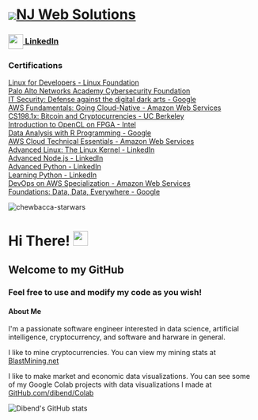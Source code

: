 # <a href="https://njweb.solutions" target="blank"><img align="center" src="https://www.njweb.solutions/nj.png" />NJ Web Solutions</a>
### <a href="https://linkedin.com/in/daviddibenedetto" target="blank"><img align="center" src="https://upload.wikimedia.org/wikipedia/commons/c/ca/LinkedIn_logo_initials.png" alt="" height="30" width="30" /> LinkedIn</a>
### Certifications
  <a href="https://www.coursera.org/account/accomplishments/certificate/YARTWTEHFU3B">Linux for Developers - Linux Foundation</a><br>
  <a href="https://www.coursera.org/account/accomplishments/certificate/7LMCU36DENKM">Palo Alto Networks Academy Cybersecurity Foundation</a><br>
  <a href="https://www.coursera.org/account/accomplishments/certificate/GMA3DZ44ZB2B">IT Security: Defense against the digital dark arts - Google</a><br>
  <a href="https://www.coursera.org/account/accomplishments/certificate/FFUT6SSDGSPH">AWS Fundamentals: Going Cloud-Native - Amazon Web Services</a><br>
  <a href="https://courses.edx.org/certificates/5d8db41035b54efdbf19145d6ac6c23c">CS198.1x: Bitcoin and Cryptocurrencies - UC Berkeley</a><br>
  <a href="https://www.coursera.org/account/accomplishments/certificate/H33ZHEPFTTZS">Introduction to OpenCL on FPGA - Intel</a><br>
  <a href="https://www.coursera.org/account/accomplishments/certificate/4QGLG7CZE77L">Data Analysis with R Programming - Google</a><br>
  <a href="https://www.coursera.org/account/accomplishments/certificate/848YWPETM3YP">AWS Cloud Technical Essentials - Amazon Web Services</a><br>
  <a href="https://www.linkedin.com/learning/certificates/590926198e71be7de528b68de165abeedccecfc9e74fb306cbff996799ba1411">Advanced Linux: The Linux Kernel - LinkedIn</a><br>
  <a href="https://www.linkedin.com/learning/certificates/04904431beac04fa92deed96f23bee2070babc73ccb86dd412b40c5c978bd50e">Advanced Node.js - LinkedIn</a><br>
  <a href="https://www.linkedin.com/learning/certificates/7908ef7b7e00c9ec582f0dc7c9125572978b8dd4e4ba05b1b7ec419f01877b11">Advanced Python - LinkedIn</a><br>
  <a href="https://www.linkedin.com/learning/certificates/97d41db7dcc1d1453664cd06f5c2d0e55ddbf4f3fff129052984c4aa8269d26b">Learning Python - LinkedIn</a><br>
  <a href="https://www.coursera.org/account/accomplishments/specialization/certificate/UQYLYTDQ29RD">DevOps on AWS Specialization - Amazon Web Services</a><br>
  <a href="https://www.coursera.org/account/accomplishments/certificate/T2CQWQNPYLQ2">Foundations: Data, Data, Everywhere - Google</a>

![chewbacca-starwars](https://user-images.githubusercontent.com/20129616/188277093-1a8a09b3-cdde-4416-9262-bcffa06ec548.gif)

# Hi There! <img src="https://user-images.githubusercontent.com/20129616/213759502-2ba7441b-e585-46cf-af1d-7a0f1283d5f4.gif" alt="waving hand" width="30" />

## Welcome to my GitHub

### Feel free to use and modify my code as you wish!

#### About Me

I'm a passionate software engineer interested in data science, artificial intelligence, cryptocurrency, and software and harware in general.

I like to mine cryptocurrencies. You can view my mining stats at <a href="https://blastmining.net">BlastMining.net</a>

I like to make market and economic data visualizations. You can see some of my Google Colab projects with data visualizations I made at <a href="https://github.com/dibend/Colab">GitHub.com/dibend/Colab</a>

![Dibend's GitHub stats](https://github-readme-stats.vercel.app/api?username=dibend&show_icons=true&theme=transparent)
